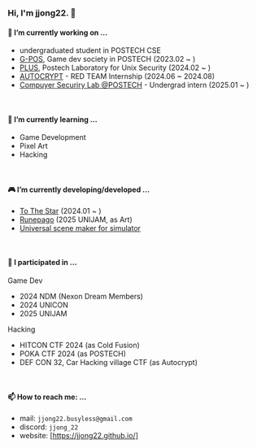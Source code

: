 ### Hi, I'm jjong22. 👋

<!--
**jjong22/jjong22** is a ✨ _special_ ✨ repository because its `README.md` (this file) appears on your GitHub profile.

Here are some ideas to get you started:


- 🔭 I’m currently working on ... 
- 🌱 I’m currently learning ...
- 👯 I’m looking to collaborate on ...
- 🤔 I’m looking for help with ...
- 💬 Ask me about ...
- 📫 How to reach me: ...
- 😄 Pronouns: ...
- ⚡ Fun fact: ...
-->

#### 🔭 I’m currently working on ... 
- undergraduated student in POSTECH CSE
- [G-POS], Game dev society in POSTECH (2023.02 ~ )
- [PLUS], Postech Laboratory for Unix Security (2024.02 ~ )
- [AUTOCRYPT] - RED TEAM Internship (2024.06 ~ 2024.08)
- [Compuyer Securiry Lab @POSTECH] - Undergrad intern (2025.01 ~ )
</br>

#### 🌱 I’m currently learning ...
- Game Development
- Pixel Art
- Hacking
</br>

#### 🎮 I’m currently developing/developed ...
- [To The Star] (2024.01 ~ )
- [Runepago] (2025 UNIJAM, as Art)
- [Universal scene maker for simulator]
</br>

#### 🔎 I participated in ...
Game Dev
- 2024 NDM (Nexon Dream Members)
- 2024 UNICON 
- 2025 UNIJAM

Hacking
- HITCON CTF 2024 (as Cold Fusion)
- POKA CTF 2024 (as POSTECH)
- DEF CON 32, Car Hacking village CTF (as Autocrypt)
</br>

#### 📫 How to reach me: ...
- mail: `jjong22.busyless@gmail.com`
- discord: `jjong_22`
- website: [https://jjong22.github.io/]

[G-POS]: https://github.com/GPOS-Gamemakers-in-POSTECH
[PLUS]: https://plus.or.kr/
[AUTOCRYPT]: https://autocrypt.co.kr/
[Compuyer Securiry Lab @POSTECH]: https://compsec.postech.ac.kr/
[To The Star]: https://github.com/GPOS-Gamemakers-in-POSTECH/GPOS-2024-to_the_STAR
[Runepago]: https://github.com/jjong22/Runepago
[Universal scene maker for simulator]: https://github.com/jjong22/simulation-scene-maker
[https://jjong22.github.io/]: https://jjong22.github.io/
